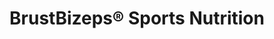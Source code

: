 ---
title: "BrustBizeps® Sports Nutrition"
url: /hagen/brustbizeps-r-sports-nutrition/
shop: Nahrungsergänzung
---